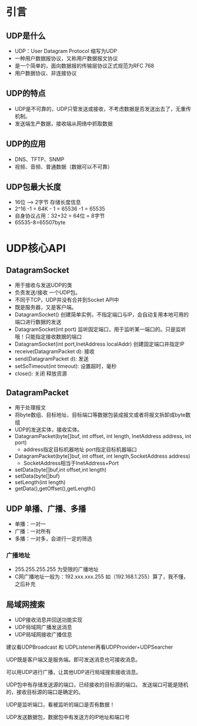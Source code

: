 # 引言
## UDP是什么
- UDP：User Datagram Protocol 缩写为UDP
- 一种用户数据报协议，又称用户数据报文协议
- 是一个简单的，面向数据报的传输层协议正式规范为RFC 768
- 用户数据协议、非连接协议

## UDP的特点
- UDP是不可靠的，UDP只管发送或接收，不考虑数据是否发送出去了，无重传机制。
- 发送端生产数据，接收端从网络中抓取数据

## UDP的应用
- DNS、TFTP、SNMP
- 视频、音频、普通数据（数据可以不可靠）

## UDP包最大长度
- 16位 --> 2字节 存储长度信息
- 2^16 -1 = 64K - 1 = 65536 -1 = 65535
- 自身协议占用：32+32 = 64位 = 8字节
- 65535-8=65507byte

# UDP核心API
## DatagramSocket
- 用于接收与发送UDP的类
- 负责发送/接收 一个UDP包。
- 不同于TCP，UDP并没有合并到Socket API中
- 既是服务器，又是客户端。
- DatagramSocket() 创建简单实例，不指定端口与IP，会自动复用本地可用的端口进行数据的发送
- DatagramSocket(int port) 监听固定端口，用于监听某一端口的。只是监听哦！只能指定接收数据的端口
- DatagramSocket(int port,InetAddress localAddr) 创建固定端口并指定IP
- receive(DatagramPacket d): 接收
- send(DatagramPacket d): 发送
- setSoTimeout(int timeout): 设置超时，毫秒
- close(): 关闭 释放资源

## DatagramPacket
- 用于处理报文
- 将byte数组、目标地址、目标端口等数据包装成报文或者将报文拆卸成byte数组
- UDP的发送实体，接收实体。
- DatagramPacket(byte[]buf, int offset, int length, InetAddress address, int port)
    - address指定目标机器地址 port指定目标机器端口
- DatagramPacket(byte[]buf, int offset, int length,SocketAddress address)
    - SocketAddress相当于InetAddress+Port
- setData(byte[]buf,int offset,int length)
- setData(byte[]buf)
- setLength(int length)
- getData(),getOffset(),getLength()

## UDP 单播、广播、多播
- 单播：一对一
- 广播：一对所有
- 多播：一对多，会进行一定的筛选
### 广播地址
- 255.255.255.255 为受限的广播地址
- C网广播地址一般为：192.xxx.xxx.255 如（192.168.1.255）算了，我不懂，之后补充

## 局域网搜索
- UDP接收消息并回送功能实现
- UDP局域网广播发送消息
- UDP局域网接收广播信息

建议看UDPBroadcast 和 UDPListener再看UDPProvider+UDPSearcher

UDP既是客户端又是服务端。即可发送消息也可接收消息。

可以用UDP进行广播，让其他UDP进行局域搜索接收消息。

UDP包中有存储发送源的端口，已经接收的目标源的端口。
发送端口可能是随机的，接收目标源的端口是确定的。

UDP是监听端口，看被监听的端口是否有数据！

UDP发送数据包，数据包中有发送方的IP地址和端口号